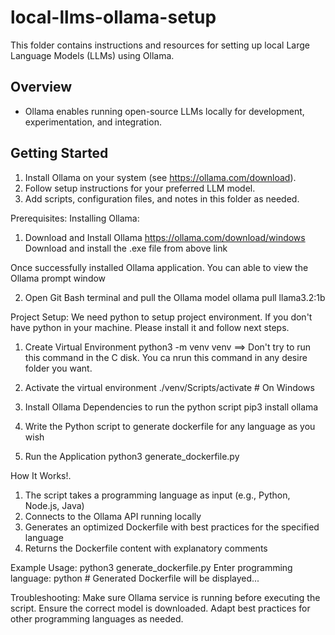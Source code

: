 # local-llms-ollama-setup

This folder contains instructions and resources for setting up local Large Language Models (LLMs) using Ollama.

## Overview
- Ollama enables running open-source LLMs locally for development, experimentation, and integration.

## Getting Started
1. Install Ollama on your system (see https://ollama.com/download).
2. Follow setup instructions for your preferred LLM model.
3. Add scripts, configuration files, and notes in this folder as needed.

Prerequisites:
Installing Ollama:
1. Download and Install Ollama
https://ollama.com/download/windows
Download and install the .exe file from above link

Once successfully installed Ollama application. You can able to view the Ollama prompt window

2. Open Git Bash terminal and pull the Ollama model
ollama pull llama3.2:1b

Project Setup:
We need python to setup project environment. If you don't have python in your machine. Please install it and follow next steps.

1. Create Virtual Environment
python3 -m venv venv			==> Don't try to run this command in the C disk. You ca nrun this command in any desire folder you want.

2. Activate the virtual environment
./venv/Scripts/activate  # On Windows

3. Install Ollama Dependencies to run the python script
pip3 install ollama

4. Write the Python script to generate dockerfile for any language as you wish

5. Run the Application
python3 generate_dockerfile.py


How It Works!.
1. The script takes a programming language as input (e.g., Python, Node.js, Java)
2. Connects to the Ollama API running locally
3. Generates an optimized Dockerfile with best practices for the specified language
4. Returns the Dockerfile content with explanatory comments

Example Usage:
python3 generate_dockerfile.py
	Enter programming language: python
	# Generated Dockerfile will be displayed...
	
Troubleshooting:
Make sure Ollama service is running before executing the script.
Ensure the correct model is downloaded.
Adapt best practices for other programming languages as needed.